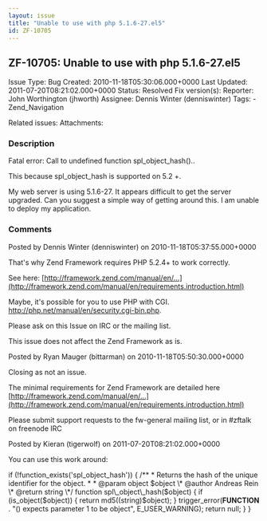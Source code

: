 ```yaml
---
layout: issue
title: "Unable to use with php 5.1.6-27.el5"
id: ZF-10705
---
```


ZF-10705: Unable to use with php 5.1.6-27.el5 
----------------------------------------------

 Issue Type: Bug Created: 2010-11-18T05:30:06.000+0000 Last Updated: 2011-07-20T08:21:02.000+0000 Status: Resolved Fix version(s): 
 Reporter:  John Worthington (jhworth)  Assignee:  Dennis Winter (denniswinter)  Tags: - Zend\_Navigation
 
 Related issues: 
 Attachments: 
### Description

Fatal error: Call to undefined function spl\_object\_hash()..

This because spl\_object\_hash is supported on 5.2 +.

My web server is using 5.1.6-27. It appears difficult to get the server upgraded. Can you suggest a simple way of getting around this. I am unable to deploy my application.

 

 

### Comments

Posted by Dennis Winter (denniswinter) on 2010-11-18T05:37:55.000+0000

That's why Zend Framework requires PHP 5.2.4+ to work correctly.

See here: [http://framework.zend.com/manual/en/…](http://framework.zend.com/manual/en/requirements.introduction.html)

Maybe, it's possible for you to use PHP with CGI. <http://php.net/manual/en/security.cgi-bin.php>.

Please ask on this Issue on IRC or the mailing list.

This issue does not affect the Zend Framework as is.

 

 

Posted by Ryan Mauger (bittarman) on 2010-11-18T05:50:30.000+0000

Closing as not an issue.

The minimal requirements for Zend Framework are detailed here [http://framework.zend.com/manual/en/…](http://framework.zend.com/manual/en/requirements.introduction.html)

Please submit support requests to the fw-general mailing list, or in #zftalk on freenode IRC

 

 

Posted by Kieran (tigerwolf) on 2011-07-20T08:21:02.000+0000

You can use this work around:

if (!function\_exists('spl\_object\_hash')) { /\*\* \* Returns the hash of the unique identifier for the object. \* \* @param object $object \* @author Andreas Rein \* @return string \*/ function spl\_object\_hash($object) { if (is\_object($object)) { return md5((string)$object); } trigger\_error(**FUNCTION** . "() expects parameter 1 to be object", E\_USER\_WARNING); return null; } }

 

 